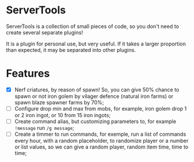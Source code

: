 # ServerTools

ServerTools is a collection of small pieces of code, so you don't need to create several separate plugins! 

It is a plugin for personal use, but very useful. If it takes a larger proportion than expected, it may be separated into other plugins.

# Features

- [x] Nerf criatures, by reason of spawn! So, you can give 50% chance to spawn or not iron golem by vilager defence (natural iron farms) or spawn blaze spawner farms by 70%;
- [ ] Configure drop min and max from mobs, for example, iron golem drop 1 or 2 iron ingot, or 10 from 15 iron ingots;
- [ ] Create command alias, but customizing parameters to, for example `!message` run `/g message`;
- [ ] Create a timmer to run commands, for exemple, run a list of commands every hour, with a random placeholder, to randomize player or a number or list values, so we can give a random player, random item time, time to time;